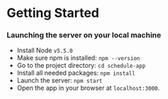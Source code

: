 # Getting Started

### Launching the server on your local machine
- Install Node `v5.5.0`
- Make sure npm is installed: `npm --version`
- Go to the project directory: `cd schedule-app`
- Install all needed packages: `npm install`
- Launch the server: `npm start`
- Open the app in your browser at `localhost:3000`.
